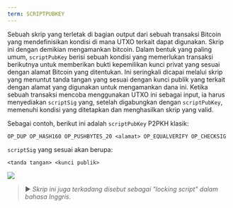 ```yaml
---
term: SCRIPTPUBKEY
---
```


Sebuah skrip yang terletak di bagian output dari sebuah transaksi Bitcoin yang mendefinisikan kondisi di mana UTXO terkait dapat digunakan. Skrip ini dengan demikian mengamankan bitcoin. Dalam bentuk yang paling umum, `scriptPubKey` berisi sebuah kondisi yang memerlukan transaksi berikutnya untuk memberikan bukti kepemilikan kunci privat yang sesuai dengan alamat Bitcoin yang ditentukan. Ini seringkali dicapai melalui skrip yang menuntut tanda tangan yang sesuai dengan kunci publik yang terkait dengan alamat yang digunakan untuk mengamankan dana ini. Ketika sebuah transaksi mencoba menggunakan UTXO ini sebagai input, ia harus menyediakan `scriptSig` yang, setelah digabungkan dengan `scriptPubKey`, memenuhi kondisi yang ditetapkan dan menghasilkan skrip yang valid.

Sebagai contoh, berikut ini adalah `scriptPubKey` P2PKH klasik:

```text
OP_DUP OP_HASH160 OP_PUSHBYTES_20 <alamat> OP_EQUALVERIFY OP_CHECKSIG
```

`scriptSig` yang sesuai akan berupa:

```text
<tanda tangan> <kunci publik>
```

![](../../dictionnaire/assets/35.png)

> ► *Skrip ini juga terkadang disebut sebagai "locking script" dalam bahasa Inggris.*